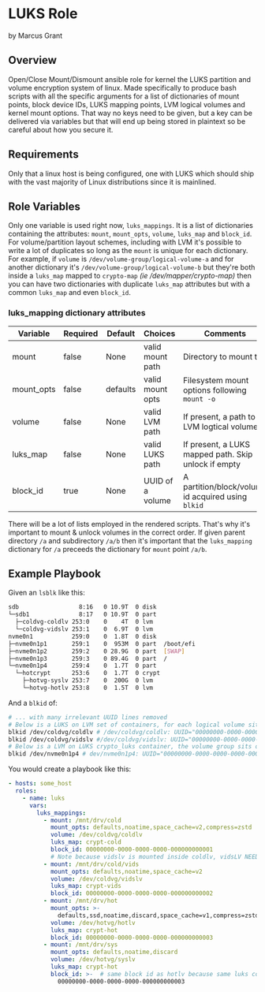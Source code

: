 # LUKS Role

by Marcus Grant

## Overview

Open/Close Mount/Dismount ansible role for kernel the LUKS partition and volume encryption system of linux. Made specifically to produce bash scripts with all the specific arguments for a list of dictionaries of mount points, block device IDs, LUKS mapping points, LVM logical volumes and kernel mount options. That way no keys need to be given, but a key can be delivered via variables but that will end up being stored in plaintext so be careful about how you secure it.

## Requirements

Only that a linux host is being configured, one with LUKS which should ship with the vast majority of Linux distributions since it is mainlined.

## Role Variables

Only one variable is used right now, `luks_mappings`. It is a list of dictionaries containing the attributes: `mount`, `mount_opts`, `volume`, `luks_map` and `block_id`. For volume/partition layout schemes, including with LVM it's possible to write a lot of duplicates so long as the `mount` is unique for each dictionary. For example, if `volume` is `/dev/volume-group/logical-volume-a` and for another dictionary it's `/dev/volume-group/logical-volume-b` but they're both inside a `luks_map` mapped to `crypto-map` *(ie /dev/mapper/crypto-map)* then you can have two dictionaries with duplicate `luks_map` attributes but with a common `luks_map` and even `block_id`.

### luks_mapping dictionary attributes

| Variable   | Required | Default  | Choices          | Comments                                             |
| ---------- | -------- | -------- | ---------------- | ---------------------------------------------------- |
| mount      | false    | None     | valid mount path | Directory to mount to                                |
| mount_opts | false    | defaults | valid mount opts | Filesystem mount options following `mount -o`        |
| volume     | false    | None     | valid LVM path   | If present, a path to an LVM logtical volume         |
| luks_map   | false    | None     | valid LUKS path  | If present, a LUKS mapped path. Skip unlock if empty |
| block_id   | true     | None     | UUID of a volume | A partition/block/volume id acquired using `blkid`   |

There will be a lot of lists employed in the rendered scripts. That's why it's important to mount & unlock volumes in the correct order. If given parent directory `/a` and subdirectory `/a/b` then it's important that the `luks_mapping` dictionary for `/a` preceeds the dictionary for `mount` point `/a/b`.

## Example Playbook

Given an `lsblk` like this:

```sh
sdb                 8:16   0 10.9T  0 disk
└─sdb1              8:17   0 10.9T  0 part
  ├─coldvg-coldlv 253:0    0    4T  0 lvm
  └─coldvg-vidslv 253:1    0  6.9T  0 lvm
nvme0n1           259:0    0  1.8T  0 disk
├─nvme0n1p1       259:1    0  953M  0 part  /boot/efi
├─nvme0n1p2       259:2    0 28.9G  0 part  [SWAP]
├─nvme0n1p3       259:3    0 89.4G  0 part  /
└─nvme0n1p4       259:4    0  1.7T  0 part
  └─hotcrypt      253:6    0  1.7T  0 crypt
    ├─hotvg-syslv 253:7    0  200G  0 lvm
    └─hotvg-hotlv 253:8    0  1.5T  0 lvm
```

And a `blkid` of:

```sh
# ... with many irrelevant UUID lines removed
# Below is a LUKS on LVM set of containers, for each logical volume sits a LUKS container
blkid /dev/coldvg/coldlv # /dev/coldvg/coldlv: UUID="00000000-0000-0000-0000-000000000001" TYPE="crypto_LUKS"
blkid /dev/coldvg/vidslv #/dev/coldvg/vidslv: UUID="00000000-0000-0000-0000-000000000002" TYPE="crypto_LUKS"
# Below is a LVM on LUKS crypto_luks container, the volume group sits on top of LUKS here
blkid /dev/nvme0n1p4 # dev/nvme0n1p4: UUID="00000000-0000-0000-0000-000000000003" TYPE="crypto_LUKS"
```

You would create a playbook like this:

```yaml
- hosts: some_host
  roles:
    - name: luks
      vars:
        luks_mappings:
          - mount: /mnt/drv/cold
            mount_opts: defaults,noatime,space_cache=v2,compress=zstd
            volume: /dev/coldvg/coldlv
            luks_map: crypt-cold
            block_id: 00000000-0000-0000-0000-000000000001
            # Note because vidslv is mounted inside coldlv, vidsLV NEEDS to be AFTER coldLV in the list
          - mount: /mnt/drv/cold/vids
            mount_opts: defaults,noatime,space_cache=v2
            volume: /dev/coldvg/vidslv
            luks_map: crypt-vids
            block_id: 00000000-0000-0000-0000-000000000002
          - mount: /mnt/drv/hot
            mount_opts: >-
              defaults,ssd,noatime,discard,space_cache=v1,compress=zstd
            volume: /dev/hotvg/hotlv
            luks_map: crypt-hot
            block_id: 00000000-0000-0000-0000-000000000003
          - mount: /mnt/drv/sys
            mount_opts: defaults,noatime,discard
            volume: /dev/hotvg/syslv
            luks_map: crypt-hot
            block_id: >-  # same block id as hotlv because same luks container
              00000000-0000-0000-0000-000000000003
```
